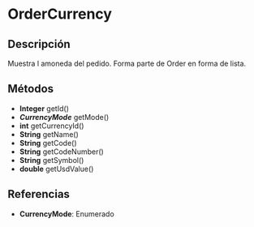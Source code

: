 # OrderCurrency

## Descripción

Muestra l amoneda del pedido. Forma parte de Order en forma de lista.

## Métodos

- **Integer** getId()
- ***CurrencyMode*** getMode()
- **int** getCurrencyId()
- **String** getName()
- **String** getCode()
- **String** getCodeNumber()
- **String** getSymbol()
- **double** getUsdValue()

## Referencias

- **CurrencyMode**: Enumerado
